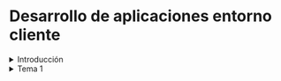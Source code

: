 # Desarrollo de aplicaciones entorno cliente
<details>
    <summary>Introducción</summary>

[P0](https://github.com/antmug/DWEC/tree/main/P0)

</details>

<details>
    <summary>Tema 1</summary>

[P1](https://github.com/antmug/DWEC/blob/main/Tema%201/P1.md)

</details>

